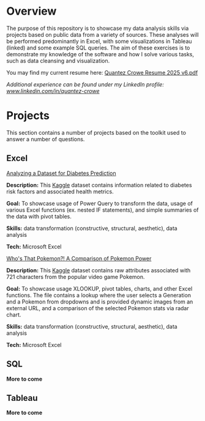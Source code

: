 # Overview
The purpose of this repository is to showcase my data analysis skills via projects based on public data from a variety of sources. These analyses will be performed predominantly in Excel, with some visualizations in Tableau (linked) and some example SQL queries. The aim of these exercises is to demonstrate my knowledge of the software and how I solve various tasks, such as data cleansing and visualization.

You may find my current resume here: [Quantez Crowe Resume 2025 v6.pdf](https://github.com/quantez-crowe/Resume/blob/a2b9037b6c7c133428dffc093d2347cfb832d3d2/Quantez%20Crowe%20Resume%202025%20v6.pdf) 

_Additional experience can be found under my LinkedIn profile: www.linkedin.com/in/quantez-crowe_



# Projects
This section contains a number of projects based on the toolkit used to answer a number of questions.

## Excel

[Analyzing a Dataset for Diabetes Prediction](https://github.com/quantez-crowe/Excel_Documents/blob/bf440b6a3868db30e5f92f203c9eaf8914449443/diabetes_dataset_analysis.xlsx)

**Description:**  This [Kaggle](https://www.kaggle.com/datasets/marshalpatel3558/diabetes-prediction-dataset) dataset contains information related to diabetes risk factors and associated health metrics.

**Goal:** To showcase usage of Power Query to transform the data, usage of various Excel functions (ex. nested IF statements), and simple summaries of the data with pivot tables.

**Skills:** data transformation (constructive, structural, aesthetic), data analysis

**Tech:** Microsoft Excel


[Who's That Pokemon?! A Comparison of Pokemon Power](https://github.com/quantez-crowe/Excel_Documents/blob/bf440b6a3868db30e5f92f203c9eaf8914449443/Pokemon_analysis_1.xlsx)

**Description:**  This [Kaggle](https://www.kaggle.com/datasets/abcsds/pokemon/data) dataset contains raw attributes associated with 721 characters from the popular video game Pokemon.

**Goal:** To showcase usage XLOOKUP, pivot tables, charts, and other Excel functions. The file contains a lookup where the user selects a Generation and a Pokemon from dropdowns and is provided dynamic images from an external URL, and a comparison of the selected Pokemon stats via radar chart.

**Skills:** data transformation (constructive, structural, aesthetic), data analysis

**Tech:** Microsoft Excel

## SQL

**More to come**

## Tableau

**More to come**
